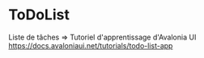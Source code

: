 # ToDoList
Liste de tâches => Tutoriel d'apprentissage d'Avalonia UI
https://docs.avaloniaui.net/tutorials/todo-list-app
